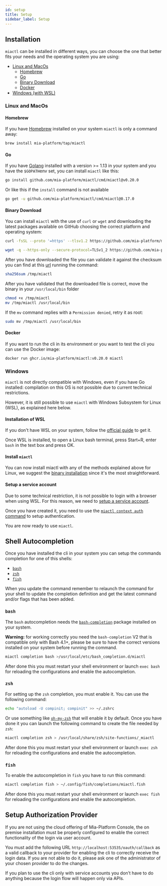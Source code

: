 ```yaml
---
id: setup
title: Setup
sidebar_label: Setup
---
```




## Installation

`miactl` can be installed in different ways, you can choose the one that better fits your needs and the operating system
you are using:

- [Linux and MacOs](#linux-and-macos)
  - [Homebrew](#homebrew)
  - [Go](#go)
  - [Binary Download](#binary-download)
  - [Docker](#docker)
- [Windows (with WSL)](#windows)

### Linux and MacOs

#### Homebrew

If you have [Homebrew] installed on your system `miactl` is only a command away:

```sh
brew install mia-platform/tap/miactl
```

#### Go

If you have [Golang] installed with a version >= 1.13 in your system and you have the `$GOPATH`env set, you can
install `miactl` like this:

```sh
go install github.com/mia-platform/miactl/cmd/miactl@v0.20.0
```

Or like this if the `install` command is not available

```sh
go get -u github.com/mia-platform/miactl/cmd/miactl@0.17.0
```

#### Binary Download

You can install `miactl` with the use of `curl` or `wget` and downloading the latest packages available on GitHub
choosing the correct platform and operating system:

```sh
curl -fsSL --proto '=https' --tlsv1.2 https://github.com/mia-platform/miactl/releases/download/v0.20.0/miactl-linux-amd64 -o /tmp/miactl
```

```sh
wget -q --https-only --secure-protocol=TLSv1_2 https://github.com/mia-platform/miactl/releases/download/v0.20.0/miactl-linux-amd64 -O /tmp/miactl
```

After you have downloaded the file you can validate it against the checksum you can find at this [url] running the
command:

```sh
sha256sum /tmp/miactl
```

After you have validated that the downloaded file is correct, move the binary in your `/usr/local/bin` folder

```sh
chmod +x /tmp/miactl
mv /tmp/miactl /usr/local/bin
```

If the `mv` command replies with a `Permission denied`, retry it as root:

```sh
sudo mv /tmp/miactl /usr/local/bin
```

#### Docker

If you want to run the cli in its environment or you want to test the cli you can use the Docker image:

```sh
docker run ghcr.io/mia-platform/miactl:v0.20.0 miactl
```

### Windows

`miactl` is not directly compatible with Windows, even if you have Go installed:
compilation on this OS is not possible due to current technical restrictions.

However, it is still possible to use `miactl` with Windows Subsystem for Linux (WSL), as explained here below.

#### Installation of WSL

If you don't have WSL on your system, follow the [official guide] to get it.

Once WSL is installed, to open a Linux bash terminal, press Start+R, enter `bash` in the text box and press OK.

#### Install `miactl`

You can now install miactl with any of the methods explained above for Linux,
we suggest the [binary installation](#binary-download) since it's the most straightforward.

#### Setup a service account

Due to some technical restriction, it is not possible to login with a browser when using WSL.
For this reason, we need to [setup a service account](/development_suite/identity-and-access-management/manage-service-accounts.md#service-account-authentication).

Once you have created it, you need to use the [`miactl context auth` command](/cli/miactl/30_commands.md#auth) to setup
authentication.

You are now ready to use `miactl`.

## Shell Autocompletion

Once you have installed the cli in your system you can setup the commands completion for one of this shells:

- [`bash`](#bash)
- [`zsh`](#zsh)
- [`fish`](#fish)

When you update the command remember to relaunch the command for your shell to update the completion definition
and get the latest command and/or flags that has been added.

### `bash`

The `bash` autocompletion needs the [`bash-completion`] package installed on your system.

**Warning:** for working correctly you need the `bash-completion` V2 that is compatible only with Bash 4.1+,
please be sure to have the correct versions installed on your system before running the command.

```sh
miactl completion bash >/usr/local/etc/bash_completion.d/miactl
```

After done this you must restart your shell environment or launch `exec bash` for reloading the configurations
and enable the autocompletion.

### `zsh`

For setting up the `zsh` completion, you must enable it. You can use the following command:

```sh
echo "autoload -U compinit; compinit" >> ~/.zshrc
```

Or use something like [`oh-my-zsh`] that will enable it by default. Once you have done it you can launch the
following command to create the file needed by `zsh`:

```sh
miactl completion zsh > /usr/local/share/zsh/site-functions/_miactl
```

After done this you must restart your shell environment or launch `exec zsh` for reloading the configurations and
enable the autocompletion.

### `fish`

To enable the autocompletion in `fish` you have to run this command:

```sh
miactl completion fish > ~/.config/fish/completions/miactl.fish
```

After done this you must restart your shell environment or launch `exec fish` for reloading the configurations and
enable the autocompletion.

## Setup Authorization Provider

If you are not using the cloud offering of Mia-Platform Console, the on premise installation must be properly configured
to enable the correct functionality of the login via user account.

You must add the following URL `http://localhost:53535/oauth/callback` as a valid callback to your provider for enabling
the cli to correctly receive the login data. If you are not able to do it, please ask one of the administrator of your
chosen provider to do the changes.

If you plan to use the cli only with service accounts you don’t have to do anything because the login flow will happen
only via APIs.

[Homebrew]: https://brew.sh "The Missing Package Manager for macOS (or Linux)"
[Golang]: https://go.dev "Build simple, secure, scalable systems with Go"
[url]: https://github.com/mia-platform/miactl/releases/download/v0.20.0/checksums.txt "miactl checksums"
[`bash-completion`]: https://github.com/scop/bash-completion "Programmable completion functions for bash"
[`oh-my-zsh`]: https://ohmyz.sh "Oh My Zsh is a delightful, open source, community-driven
	framework for managing your Zsh configuration"
[official guide]: https://learn.microsoft.com/en-us/windows/wsl/install "How to install Linux on Windows with WSL"
